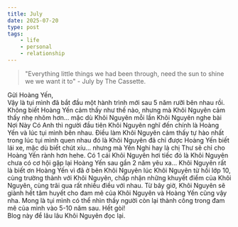 ```yaml
---
title: July
date: 2025-07-20
type: post
tags:
    - life
    - personal
    - relationship
---
```

> "Everything little things we had been through, need the sun to shine we we want it to" - July by The Cassette.


Gửi Hoàng Yến, \
Vậy là tụi mình đã bắt đầu một hành trình mới sau 5 năm rưỡi bên nhau rồi. Không biết Hoàng Yến cảm thấy như thế nào, nhưng mà Khôi Nguyên cảm thấy nhẹ nhõm hơn... mặc dù Khôi Nguyên mỗi lần Khôi Nguyên nghe bài Nơi Này Có Anh thì người đầu tiên Khôi Nguyên nghĩ đến chính là Hoàng Yến và lúc tụi mình bên nhau. Điều làm Khôi Nguyên cảm thấy tự hào nhất trong lúc tụi mình quen nhau đó là Khôi Nguyên đã chỉ được Hoàng Yến biết lái xe, mặc dù biết chút xíu... nhưng mà Yến Nghi hay là chị Thư sẽ chỉ cho Hoàng Yến rành hơn hehe. Có 1 cái Khôi Nguyên hơi tiếc đó là Khôi Nguyên chưa có cơ hội gặp lại Hoàng Yến sau gần 2 năm yêu xa... Khôi Nguyên rất là biết ơn Hoàng Yến vì đã ở bên Khôi Nguyên lúc Khôi Nguyên từ hồi lớp 10, cùng trường thành với Khôi Nguyên, chấp nhận những khuyết điểm của Khôi Nguyên, cùng trãi qua rất nhiều điều với nhau. Từ bây giờ, Khôi Nguyên sẽ giành hết tâm huyết cho đam mê của Khôi Nguyên và Hoàng Yến cũng vậy nha. Mong là tụi mình có thể nhìn thấy người còn lại thành công trong đam mê của mình vào 5-10 năm sau. Hết gòi! \
Blog này để lâu lâu Khôi Nguyên đọc lại.